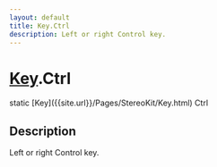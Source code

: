 ```yaml
---
layout: default
title: Key.Ctrl
description: Left or right Control key.
---
```

# [Key]({{site.url}}/Pages/StereoKit/Key.html).Ctrl

<div class='signature' markdown='1'>
static [Key]({{site.url}}/Pages/StereoKit/Key.html) Ctrl
</div>

## Description
Left or right Control key.

